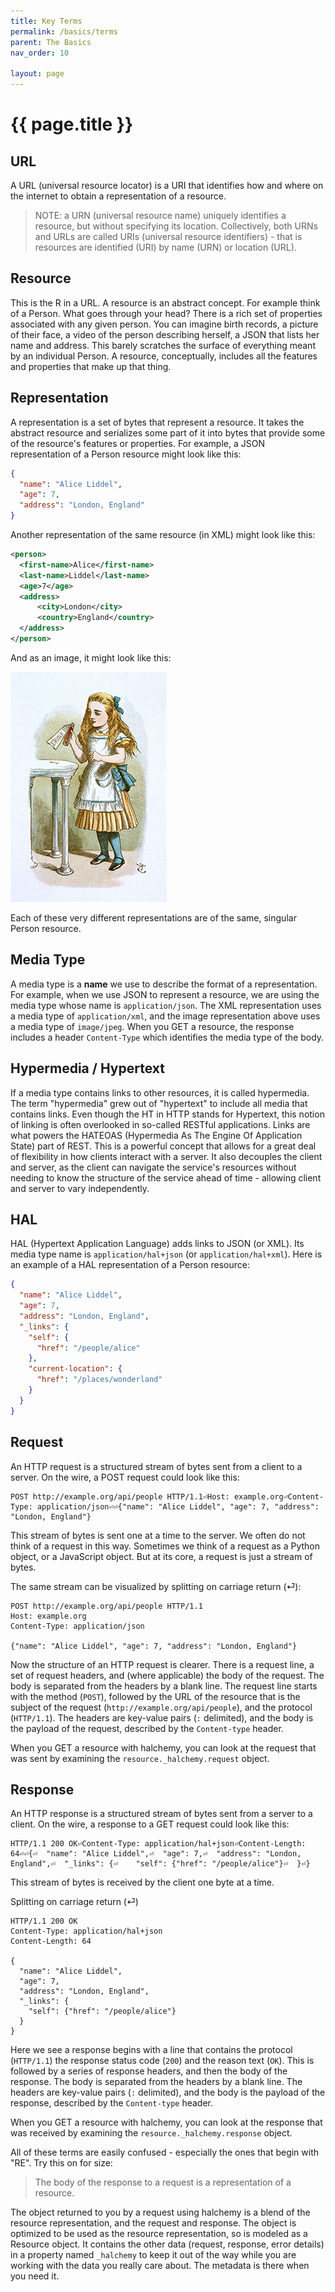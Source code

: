 ```yaml
---
title: Key Terms
permalink: /basics/terms
parent: The Basics
nav_order: 10

layout: page
---
```

# {{ page.title }}
## URL
A URL (universal resource locator) is a URI that identifies how and where on the internet to obtain a representation of a resource.
> NOTE: a URN (universal resource name) uniquely identifies a resource, but without specifying its location.  Collectively, both URNs and URLs are called URIs (universal resource identifiers) - that is resources are identified (URI) by name (URN) or location (URL).

## Resource
This is the R in a URL.  A resource is an abstract concept.  For example think of a Person.  What goes through your head?  There is a rich set of properties associated with any given person.  You can imagine birth records, a picture of their face, a video of the person describing herself, a JSON that lists her name and address.  This barely scratches the surface of everything meant by an individual Person.  A resource, conceptually, includes all the features and properties that make up that thing.

## Representation
A representation is a set of bytes that represent a resource.  It takes the abstract resource and serializes some part of it into bytes that provide some of the resource's features or properties.  For example, a JSON representation of a Person resource might look like this:
```json
{
  "name": "Alice Liddel",
  "age": 7,
  "address": "London, England"
}
```
Another representation of the same resource (in XML) might look like this:
```xml
<person>
  <first-name>Alice</first-name>
  <last-name>Liddel</last-name>
  <age>7</age>
  <address>
      <city>London</city>
      <country>England</country>
  </address>
</person>
```
And as an image, it might look like this:

![Alice](..%2Fassets%2Fimg%2Falice.jpg)

Each of these very different representations are of the same, singular Person resource.

## Media Type
A media type is a **name** we use to describe the format of a representation.  For example, when we use JSON to represent a resource, we are using the media type whose name is `application/json`.  The XML representation uses a media type of `application/xml`, and the image representation above uses a media type of `image/jpeg`.  When you GET a resource, the response includes a header `Content-Type` which identifies the media type of the body.

## Hypermedia / Hypertext
If a media type contains links to other resources, it is called hypermedia.  The term "hypermedia" grew out of "hypertext" to include all media that contains links.  Even though the HT in HTTP stands for Hypertext, this notion of linking is often overlooked in so-called RESTful applications.  Links are what powers the HATEOAS (Hypermedia As The Engine Of Application State) part of REST.  This is a powerful concept that allows for a great deal of flexibility in how clients interact with a server.  It also decouples the client and server, as the client can navigate the service's resources without needing to know the structure of the service ahead of time - allowing client and server to vary independently.

## HAL
HAL (Hypertext Application Language) adds links to JSON (or XML).  Its media type name is `application/hal+json` (or `application/hal+xml`).  Here is an example of a HAL representation of a Person resource:
```json
{
  "name": "Alice Liddel",
  "age": 7,
  "address": "London, England",
  "_links": {
    "self": {
      "href": "/people/alice"
    },
    "current-location": {
      "href": "/places/wonderland"
    }
  }
}
```

## Request
An HTTP request is a structured stream of bytes sent from a client to a server.  On the wire, a POST request could look like this:
```
POST http://example.org/api/people HTTP/1.1⏎Host: example.org⏎Content-Type: application/json⏎⏎{"name": "Alice Liddel", "age": 7, "address": "London, England"}
```
This stream of bytes is sent one at a time to the server.  We often do not think of a request in this way.  Sometimes we think of a request as a Python object, or a JavaScript object.  But at its core, a request is just a stream of bytes.  

The same stream can be visualized by splitting on carriage return (⏎):

```
POST http://example.org/api/people HTTP/1.1
Host: example.org
Content-Type: application/json

{"name": "Alice Liddel", "age": 7, "address": "London, England"}
```
Now the structure of an HTTP request is clearer.  There is a request line, a set of request headers, and (where applicable) the body of the request.  The body is separated from the headers by a blank line.  The request line starts with the method (`POST`), followed by the URL of the resource that is the subject of the request (`http://example.org/api/people`), and the protocol (`HTTP/1.1`).  The headers are key-value pairs (`:` delimited), and the body is the payload of the request, described by the `Content-type` header.

When you GET a resource with halchemy, you can look at the request that was sent by examining the `resource._halchemy.request` object.

## Response
An HTTP response is a structured stream of bytes sent from a server to a client.  On the wire, a response to a GET request could look like this:

```
HTTP/1.1 200 OK⏎Content-Type: application/hal+json⏎Content-Length: 64⏎⏎{⏎  "name": "Alice Liddel",⏎  "age": 7,⏎  "address": "London, England",⏎  "_links": {⏎    "self": {"href": "/people/alice"}⏎  }⏎}
```
This stream of bytes is received by the client one byte at a time.

Splitting on carriage return (⏎)

```
HTTP/1.1 200 OK
Content-Type: application/hal+json
Content-Length: 64

{
  "name": "Alice Liddel", 
  "age": 7, 
  "address": "London, England", 
  "_links": {
    "self": {"href": "/people/alice"}
  }
}
```
Here we see a response begins with a line that contains the protocol (`HTTP/1.1`) the response status code (`200`) and the reason text (`OK`).  This is followed by a series of response headers, and then the body of the response.  The body is separated from the headers by a blank line.  The headers are key-value pairs (`:` delimited), and the body is the payload of the response, described by the `Content-type` header.

When you GET a resource with halchemy, you can look at the response that was received by examining the `resource._halchemy.response` object.

All of these terms are easily confused - especially the ones that begin with "RE".  Try this on for size:

> The body of the response to a request is a representation of a resource.
    
The object returned to you by a request using halchemy is a blend of the resource representation, and the request and response.  The object is optimized to be used as the resource representation, so is modeled as a Resource object.  It contains the other data (request, response, error details) in a property named `_halchemy` to keep it out of the way while you are working with the data you really care about.  The metadata is there when you need it.
